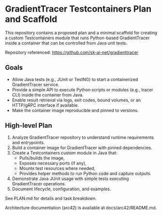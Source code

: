 # GradientTracer Testcontainers Plan and Scaffold

This repository contains a proposed plan and a minimal scaffold for creating a custom Testcontainers module that runs Python-based GradientTracer inside a container that can be controlled from Java unit tests.

Repository referenced: https://github.com/sk-ai-net/gradienttracer

## Goals
- Allow Java tests (e.g., JUnit or TestNG) to start a containerized GradientTracer service.
- Provide a simple API to execute Python scripts or modules (e.g., tracer CLI) inside the container from Java.
- Enable result retrieval via logs, exit codes, bound volumes, or an HTTP/gRPC interface if available.
- Make the container image reproducible and pinned to versions.

## High-level Plan
1. Analyze GradientTracer repository to understand runtime requirements and entrypoints.
2. Build a container image for GradientTracer with pinned dependencies.
3. Create a Testcontainers custom module in Java that:
   - Pulls/builds the image,
   - Exposes necessary ports (if any),
   - Mounts test resources where needed,
   - Provides helper methods to run Python code and capture outputs.
4. Demonstrate Java JUnit usage with simple tests executing GradientTracer operations.
5. Document lifecycle, configuration, and examples.

See PLAN.md for details and task breakdown.

Architecture documentation (arc42) is available at docs/arc42/README.md.
